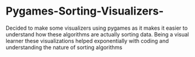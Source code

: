 # Pygames-Sorting-Visualizers-
Decided to make some visualizers using pygames as it makes it easier to understand how these algorithms are actually sorting data. Being a visual learner these visualizations helped exponentially with coding and understanding the nature of sorting algorithms
